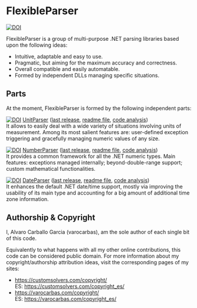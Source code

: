 # FlexibleParser        

[![DOI](https://zenodo.org/badge/DOI/10.5281/zenodo.803400.svg)](https://doi.org/10.5281/zenodo.803400) 

FlexibleParser is a group of multi-purpose .NET parsing libraries based upon the following ideas:
- Intuitive, adaptable and easy to use.
- Pragmatic, but aiming for the maximum accuracy and correctness.
- Overall compatible and easily automatable. 
- Formed by independent DLLs managing specific situations.

## Parts

At the moment, FlexibleParser is formed by the following independent parts:

[![DOI](https://zenodo.org/badge/DOI/10.5281/zenodo.803378.svg)](https://doi.org/10.5281/zenodo.803378) [UnitParser](https://customsolvers.com/unit_parser/) ([last release](https://github.com/varocarbas/FlexibleParser/releases/tag/UnitParser_1.0.9.0), [readme file](https://github.com/varocarbas/FlexibleParser/blob/master/all_readme/UnitParser.md), [code analysis](https://varocarbas.com/unit_parser_code/))<br/>
It allows to easily deal with a wide variety of situations involving units of measurement.
Among its most salient features are: user-defined exception triggering and gracefully managing numeric values of any size.


[![DOI](https://zenodo.org/badge/DOI/10.5281/zenodo.887593.svg)](https://doi.org/10.5281/zenodo.887593) [NumberParser](https://customsolvers.com/number_parser/) ([last release](https://github.com/varocarbas/FlexibleParser/releases/tag/NumberParser_1.0.85), [readme file](https://github.com/varocarbas/FlexibleParser/blob/master/all_readme/NumberParser.md), [code analysis](https://varocarbas.com/number_parser_code/))<br/>
It provides a common framework for all the .NET numeric types. Main features: exceptions managed internally; beyond-double-range support; custom mathematical functionalities.


[![DOI](https://zenodo.org/badge/DOI/10.5281/zenodo.803399.svg)](https://doi.org/10.5281/zenodo.803399) [DateParser](https://customsolvers.com/date_parser/) ([last release](https://github.com/varocarbas/FlexibleParser/releases/tag/DateParser_1.0.7.0), [readme file](https://github.com/varocarbas/FlexibleParser/blob/master/all_readme/DateParser.md), [code analysis](https://varocarbas.com/date_parser_code/))<br/>
It enhances the default .NET date/time support, mostly via improving the usability of its main type and accounting for a big amount of additional time zone information.


## Authorship & Copyright

I, Alvaro Carballo Garcia (varocarbas), am the sole author of each single bit of this code.

Equivalently to what happens with all my other online contributions, this code can be considered public domain. For more information about my copyright/authorship attribution ideas, visit the corresponding pages of my sites:
- https://customsolvers.com/copyright/<br/> 
ES: https://customsolvers.com/copyright_es/
- https://varocarbas.com/copyright/<br/>
ES: https://varocarbas.com/copyright_es/
